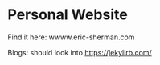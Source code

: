 # Personal Website
Find it here: wwww.eric-sherman.com

Blogs: should look into https://jekyllrb.com/
